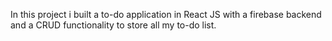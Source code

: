 In this project i built a to-do application in React JS with a firebase backend and a CRUD functionality to store all my to-do list.